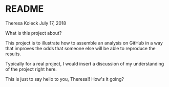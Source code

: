 README
================
Theresa Koleck
July 17, 2018

What is this project about?

This project is to illustrate how to assemble an analysis on GitHub in a way that improves the odds that someone else will be able to reproduce the results.

Typically for a real project, I would insert a discussion of my understanding of the project right here.

This is just to say hello to you, Theresa!! How's it going?
